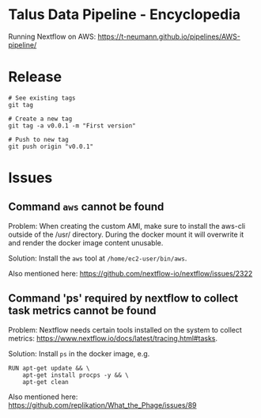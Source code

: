 # Talus Data Pipeline - Encyclopedia

Running Nextflow on AWS:
https://t-neumann.github.io/pipelines/AWS-pipeline/

# Release
```
# See existing tags
git tag

# Create a new tag
git tag -a v0.0.1 -m "First version"

# Push to new tag
git push origin "v0.0.1"
```

# Issues
## Command `aws` cannot be found
Problem:
When creating the custom AMI, make sure to install the aws-cli outside of the /usr/ directory. During the docker mount it will overwrite it and render the docker image content unusable. 

Solution: 
Install the `aws` tool at `/home/ec2-user/bin/aws`. 

Also mentioned here: https://github.com/nextflow-io/nextflow/issues/2322

## Command 'ps' required by nextflow to collect task metrics cannot be found
Problem: 
Nextflow needs certain tools installed on the system to collect metrics: https://www.nextflow.io/docs/latest/tracing.html#tasks.

Solution:
Install `ps` in the docker image, e.g.
```
RUN apt-get update && \
    apt-get install procps -y && \
    apt-get clean
```

Also mentioned here:
https://github.com/replikation/What_the_Phage/issues/89
